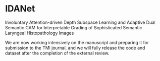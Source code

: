 # IDANet
Involuntary Attention-driven Depth Subspace Learning and Adaptive Dual Semantic CAM for Interpretable Grading of Sophisticated Semantic Laryngeal Histopathology Images

We are now working intensively on the manuscript and preparing it for submission to the TMI journal, and we will fully release the code and dataset after the completion of the external review.
